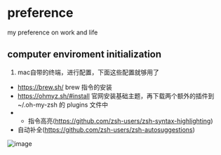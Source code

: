 # preference
my preference on work and life

## computer enviroment initialization
1. mac自带的终端，进行配置，下面这些配置就够用了
* https://brew.sh/ brew 指令的安装
* https://ohmyz.sh/#install 官网安装基础主题，再下载两个额外的插件到~/.oh-my-zsh 的 plugins 文件中
* 	*  指令高亮(https://github.com/zsh-users/zsh-syntax-highlighting)
   *  自动补全(https://github.com/zsh-users/zsh-autosuggestions)

![image](https://github.com/user-attachments/assets/702d52f0-c65c-4361-a381-400ac049191d)

